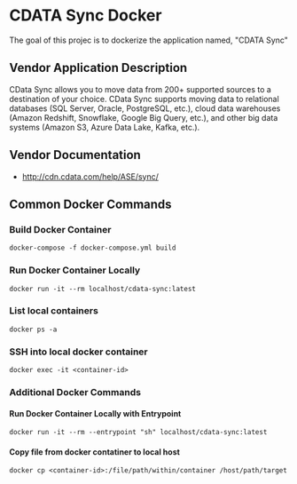 # CDATA Sync Docker
The goal of this projec is to dockerize the application named, "CDATA Sync"
## Vendor Application Description
CData Sync allows you to move data from 200+ supported sources to a destination of your choice. CData Sync supports moving data to relational databases (SQL Server, Oracle, PostgreSQL, etc.), cloud data warehouses (Amazon Redshift, Snowflake, Google Big Query, etc.), and other big data systems (Amazon S3, Azure Data Lake, Kafka, etc.).
## Vendor Documentation
* http://cdn.cdata.com/help/ASE/sync/
## Common Docker Commands
### Build Docker Container
`docker-compose -f docker-compose.yml build`
### Run Docker Container Locally
`docker run -it --rm localhost/cdata-sync:latest`
### List local containers
`docker ps -a`
### SSH into local docker container
`docker exec -it <container-id>`
### Additional Docker Commands
#### Run Docker Container Locally with Entrypoint
`docker run -it --rm --entrypoint "sh" localhost/cdata-sync:latest`
#### Copy file from docker contatiner to local host
`docker cp <container-id>:/file/path/within/container /host/path/target`
